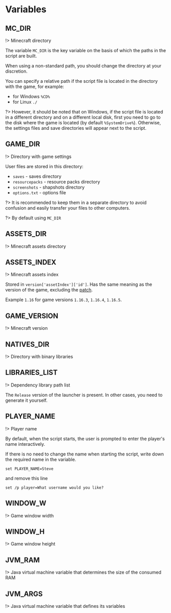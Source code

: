 # Variables
## MC_DIR
!> Minecraft directory

The variable `MC_DIR` is the key variable on the basis of which the paths in the script are built.

When using a non-standard path, you should change the directory at your discretion.

You can specify a relative path if the script file is located in the directory with the game, for example:
* for Windows `%CD%`
* for Linux `./`

?> However, it should be noted that on Windows, if the script file is located in a different directory and on a different local disk,
first you need to go to the disk where the game is located (by default `%SystemDrive%`).
Otherwise, the settings files and save directories will appear next to the script.

## GAME_DIR
!> Directory with game settings

User files are stored in this directory:
* `saves` - saves directory
* `resourcepacks` - resource packs directory
* `screenshots` - shapshots directory
* `options.txt` - options file

?> It is recommended to keep them in a separate directory to avoid confusion and easily transfer your files to other computers.

?> By default using `MC_DIR`

## ASSETS_DIR
!> Minecraft assets directory

## ASSETS_INDEX
!> Minecraft assets index

Stored in `version['assetIndex']['id']`.
Has the same meaning as the version of the game, excluding the [patch](https://semver.org/lang/ru/#spec-item-2).

Example `1.16` for game versions `1.16.3`, `1.16.4`, `1.16.5`.

## GAME_VERSION
!> Minecraft version

## NATIVES_DIR
!> Directory with binary libraries

## LIBRARIES_LIST
!> Dependency library path list

The `Release` version of the launcher is present.
In other cases, you need to generate it yourself.

## PLAYER_NAME
!> Player name

By default, when the script starts, the user is prompted to enter the player's name interactively.

If there is no need to change the name when starting the script, write down the required name in the variable.
``` batch
set PLAYER_NAME=Steve
```
and remove this line
``` batch
set /p player=What username would you like?
```

## WINDOW_W
!> Game window width

## WINDOW_H
!> Game window height

## JVM_RAM
!> Java virtual machine variable that determines the size of the consumed RAM

## JVM_ARGS
!> Java virtual machine variable that defines its variables

